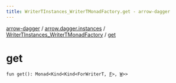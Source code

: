 ```yaml
---
title: WriterTInstances_WriterTMonadFactory.get - arrow-dagger
---
```


[arrow-dagger](../../index.html) / [arrow.dagger.instances](../index.html) / [WriterTInstances_WriterTMonadFactory](index.html) / [get](./get.html)

# get

`fun get(): Monad<Kind<Kind<ForWriterT, `[`F`](index.html#F)`>, `[`W`](index.html#W)`>>`